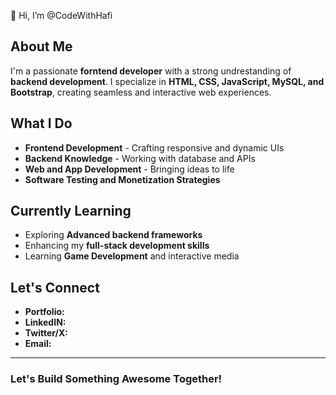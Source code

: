 👋 Hi, I’m @CodeWithHafi

## About Me 
I'm a passionate **forntend developer** with a strong undrestanding of **backend development**.
I specialize in **HTML, CSS, JavaScript, MySQL, and Bootstrap**, creating seamless and interactive web  experiences.

## What I Do
- **Frontend Development** - Crafting responsive and dynamic UIs
- **Backend Knowledge**  - Working with database and APIs
- **Web and App Development**  - Bringing ideas to life
- **Software Testing and Monetization Strategies**

## Currently Learning
- Exploring **Advanced backend frameworks**
- Enhancing my **full-stack development skills**
- Learning **Game Development** and interactive media

## Let's Connect
- **Portfolio:**
- **LinkedIN:**
- **Twitter/X:**
- **Email:**

-----------
### Let's Build Something Awesome Together! 

<!---
CodeWithHafi/CodeWithHafi is a ✨ special ✨ repository because its `README.md` (this file) appears on your GitHub profile.
You can click the Preview link to take a look at your changes.
--->
